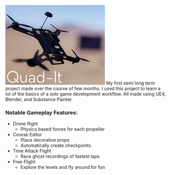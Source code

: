[![Itch](img/qd.png)](https://risenfield.itch.io/quad-it)
My first semi long term project made over the course of few months. I used this project to learn a lot of the basics of a solo game development workflow. All made using UE4, Blender, and Substance Painter.
### Notable Gameplay Features:
* Drone flight
  * Physics based forces for each propeller
* Course Editor
  * Place decorative props
  * Automatically create checkpoints
* Time Attack Flight
  * Race ghost recordings of fastest laps
* Free Flight
  * Explore the levels and fly around for fun
